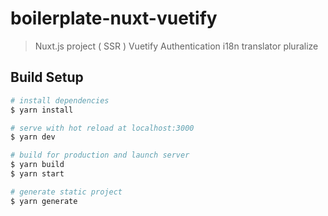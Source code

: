 # boilerplate-nuxt-vuetify

> Nuxt.js project  ( SSR )
> Vuetify
> Authentication
> i18n translator
> pluralize

## Build Setup

``` bash
# install dependencies
$ yarn install

# serve with hot reload at localhost:3000
$ yarn dev

# build for production and launch server
$ yarn build
$ yarn start

# generate static project
$ yarn generate
```
